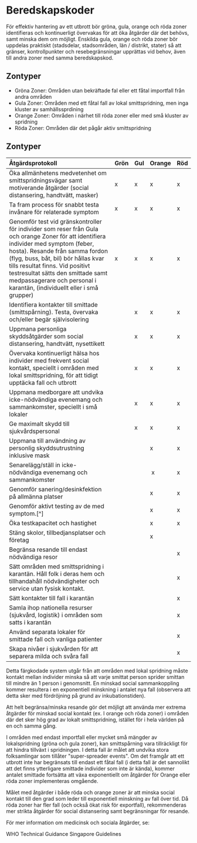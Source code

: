 # Beredskapskoder

För effektiv hantering av ett utbrott bör gröna, gula, orange och röda zoner identifieras och kontinuerligt övervakas för att öka åtgärder där det behövs, samt minska dem om möjligt. Enskilda gula, orange och röda zoner bör uppdelas praktiskt (stadsdelar, stadsområden, län / distrikt, stater) så att gränser, kontrollpunkter och resebegränsningar upprättas vid behov, även till andra zoner med samma beredskapskod.

## Zontyper

- Gröna Zoner: Områden utan bekräftade fal eller ett fåtal importfall från andra områden
- Gula Zoner: Områden med ett fåtal fall av lokal smittspridning, men inga kluster av samhällssprdining
- Orange Zoner: Områden i närhet till röda zoner eller med små kluster av spridning
- Röda Zoner: Områden där det pågår aktiv smittspridning

## Zontyper

| Åtgärdsprotokoll                                                                                                                                                                                                                                                                                                                                                   | Grön | Gul | Orange | Röd |
| :----------------------------------------------------------------------------------------------------------------------------------------------------------------------------------------------------------------------------------------------------------------------------------------------------------------------------------------------------------------- | :--- | :-- | :----- | :-- |
| Öka allmänhetens medvetenhet om smittspridningsvägar samt motiverande åtgärder (social distansering, handtvätt, masker)                                                                                                                                                                                                                                            | x    | x   | x      | x   |
| Ta fram process för snabbt testa invånare för relaterade symptom                                                                                                                                                                                                                                                                                                   | x    | x   | x      | x   |
| Genomför test vid gränskontroller för individer som reser från Gula och orange Zoner för att identifiera individer med symptom (feber, hosta). Resande från samma fordon (flyg, buss, båt, bil) bör hållas kvar tills resultat finns. Vid positivt testresultat sätts den smittade samt medpassagerare och personal i karantän, (individuellt eller i små grupper) | x    | x   | x      | x   |
| Identifiera kontakter till smittade (smittspårning). Testa, övervaka och/eller begär självisolering                                                                                                                                                                                                                                                                |      | x   | x      | x   |
| Uppmana personliga skyddsåtgärder som social distansering, handtvätt, nysettikett                                                                                                                                                                                                                                                                                  |      | x   | x      | x   |
| Övervaka kontinuerligt hälsa hos individer med frekvent social kontakt, speciellt i områden med lokal smittspridning, för att tidigt upptäcka fall och utbrott                                                                                                                                                                                                     |      | x   | x      | x   |
| Uppmana medborgare att undvika icke-nödvändiga evenemang och sammankomster, speciellt i små lokaler                                                                                                                                                                                                                                                                |      | x   | x      | x   |
| Ge maximalt skydd till sjukvårdspersonal                                                                                                                                                                                                                                                                                                                           |      | x   | x      | x   |
| Uppmana till användning av personlig skyddsutrustning inklusive mask                                                                                                                                                                                                                                                                                               |      |     | x      | x   |
| Senarelägg/ställ in icke-nödvändiga evenemang och sammankomster                                                                                                                                                                                                                                                                                                    |      |     |  x     | x   |
| Genomför sanering/desinkfektion på allmänna platser                                                                                                                                                                                                                                                                                                                |      |     | x      | x   |
| Genomför aktivt testing av de med symptom.[^]                                                                                                                                                                                                                                                                                                                      |      |     | x      | x   |
| Öka testkapacitet och hastighet                                                                                                                                                                                                                                                                                                                                    |      |     | x      | x   |
| Stäng skolor, tillbedjansplatser och företag                                                                                                                                                                                                                                                                                                                       |      |     | x      |
| Begränsa resande till endast nödvändiga resor                                                                                                                                                                                                                                                                                                                      |      |     |        | x   |
| Sätt områden med smittspridning i karantän. Håll folk i deras hem och tillhandahåll nödvändigheter och service utan fysisk kontakt.                                                                                                                                                                                                                                |      |     |        | x   |
| Sätt kontakter till fall i karantän                                                                                                                                                                                                                                                                                                                                |      |     |        | x   |   |
| Samla ihop nationella resurser (sjukvård, logistik) i områden som satts i karantän                                                                                                                                                                                                                                                                                 |      |     |        | x   |
| Använd separata lokaler för smittade fall och vanliga patienter                                                                                                                                                                                                                                                                                                    |      |     |        | x   |   |
| Skapa nivåer i sjukvården för att separera milda och svåra fall                                                                                                                                                                                                                                                                                                    |      |     |        | x   |   |

Detta färgkodade system utgår från att områden med lokal spridning måste kontakt mellan individer minska så att varje smittat person sprider smittan till mindre än 1 person i genomsnitt. En minskad social sammankoppling kommer resultera i en exponentiell minskning i antalet nya fall (observera att detta sker med fördröjning på grund av inkubationstiden).

Att helt begränsa/minska resande gör det möjligt att använda mer extrema åtgärder för minskad social kontakt (ex. I orange och röda zoner) i områden där det sker hög grad av lokalt smittspridning, istället för i hela världen på en och samma gång.

I områden med endast importfall eller mycket små mängder av lokalspridning (gröna och gula zoner), kan smittspårning vara tillräckligt för att hindra tillväxt i spridningen. I detta fall är målet att undvika stora folksamlingar som tillåter "super-spreader events". Om det framgår att ett utbrott inte har begränsats till endast ett fåtal fall (i detta fall är det sannolikt att det finns ytterligare smittade individer som inte är kända), kommer antalet smittade fortsätta att växa exponentiellt om åtgärder för Orange eller röda zoner implementeras omgående.

Målet med åtgärder i både röda och orange zoner är att minska social kontakt till den grad som leder till exponentiell minskning av fall över tid. Då röda zoner har fler fall (och också ökat risk för exportfall), rekommenderas mer strikta åtgärder för social distansering samt begränsningar för resande.

För mer information om medicinsk och sociala åtgärder, se:

WHO Technical Guidance
Singapore Guidelines

